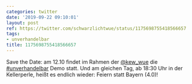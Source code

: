 ```yaml
---
categories: twitter
date: '2019-09-22 09:10:01'
layout: post
ref: https://twitter.com/schwarzlichtwue/status/1175698755418566657
tags:
- unverhandelbar
title: 1175698755418566657
---
```

Save the Date: am 12.10 findet im Rahmen der [@kew_wue](https://twitter.com/kew_wue) die [#unverhandelbar](/t/unverhandelbar) Demo statt. 
Und am gleichen Tag, ab 18:30 Uhr in der Kellerperle, heißt es endlich wieder: Feiern statt Bayern (4.0)! 